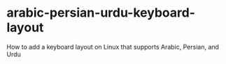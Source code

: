 # arabic-persian-urdu-keyboard-layout
How to add a keyboard layout on Linux that supports Arabic, Persian, and Urdu 
